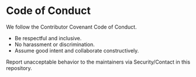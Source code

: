 # Code of Conduct

We follow the Contributor Covenant Code of Conduct.

- Be respectful and inclusive.
- No harassment or discrimination.
- Assume good intent and collaborate constructively.

Report unacceptable behavior to the maintainers via Security/Contact in this repository.


